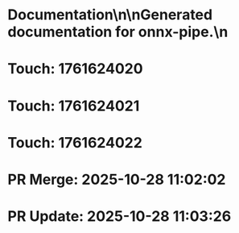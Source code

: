 # Documentation\n\nGenerated documentation for onnx-pipe.\n

# Touch: 1761624020

# Touch: 1761624021

# Touch: 1761624022

# PR Merge: 2025-10-28 11:02:02

# PR Update: 2025-10-28 11:03:26
